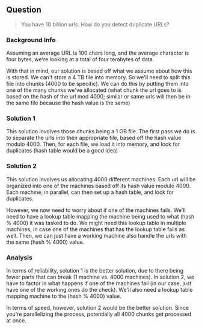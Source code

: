 
## Question

> You have 10 billion urls. How do you detect duplicate URLs?

### Background Info

Assuming an average URL is 100 chars long, and the average character is four bytes, we're looking at a total of four terabytes of data.

With that in mind, our solution is based off what we assume about how this is stored. We can't store a 4 TB file into memory. So we'll need to split this file into chunks (4000 to be specific). We can do this by putting them into one of the many chunks we've allocated (what chunk the url goes to is based on the hash of the url mod 4000; similar or same urls will then be in the same file because the hash value is the same)

### Solution 1
This solution involves those chunks being a 1 GB file. The first pass we do is to separate the urls into their appropriate file, based off the hash value modulo 4000. Then, for each file, we load it into memory, and look for duplicates (hash table would be a good idea)

### Solution 2
This solution involves us allocating 4000 different machines. Each url will be organized into one of the machines based off its hash value modulo 4000. Each machine, in parallel, can then set up a hash table, and look for duplicates.

However, we now need to worry about if one of the machines fails. We'll need to have a lookup table mapping the machine being used to what (hash % 4000) it was tasked to do. We might need this lookup table in multiple machines, in case one of the machines that has the lookup table fails as well. Then, we can just have a working machine also handle the urls with the same (hash % 4000) value.

### Analysis

In terms of reliability, solution 1 is the better solution, due to there being fewer parts that can break (1 machine vs. 4000 machines). In solution 2, we have to factor in what happens if one of the machines fail (in our case, just have one of the working ones do the check). We'll also need a lookup table mapping machine to the (hash % 4000) value.

In terms of speed, however, solution 2 would be the better solution. Since you're parallelizing the process, potentially all 4000 chunks get processed at once.

